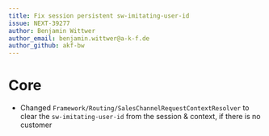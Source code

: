 ```yaml
---
title: Fix session persistent sw-imitating-user-id
issue: NEXT-39277
author: Benjamin Wittwer
author_email: benjamin.wittwer@a-k-f.de
author_github: akf-bw
---
```

# Core
* Changed `Framework/Routing/SalesChannelRequestContextResolver` to clear the `sw-imitating-user-id` from the session & context, if there is no customer

